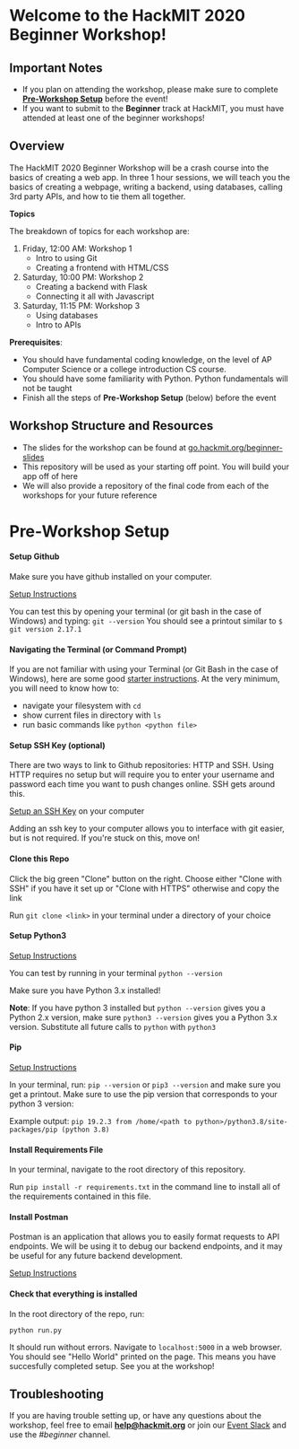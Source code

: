 # Welcome to the HackMIT 2020 Beginner Workshop!

## Important Notes
* If you plan on attending the workshop, please make sure to complete [**Pre-Workshop Setup**](#pre-workshop-setup) before the event!
* If you want to submit to the **Beginner** track at HackMIT, you must have attended at least one of the beginner workshops!

## Overview
The HackMIT 2020 Beginner Workshop will be a crash course into the basics of creating a web app. In three 1 hour sessions, we will teach you the basics of creating a webpage, writing a backend, using databases, calling 3rd party APIs, and how to tie them all together. 

**Topics**

The breakdown of topics for each workshop are:
1. Friday, 12:00 AM: Workshop 1
    * Intro to using Git
    * Creating a frontend with HTML/CSS
2. Saturday, 10:00 PM: Workshop 2
    * Creating a backend with Flask
    * Connecting it all with Javascript
3. Saturday, 11:15 PM: Workshop 3
    * Using databases
    * Intro to APIs

**Prerequisites**: 
* You should have fundamental coding knowledge, on the level of AP Computer Science or a college introduction CS course.
* You should have some familiarity with Python. Python fundamentals will not be taught
* Finish all the steps of **Pre-Workshop Setup** (below) before the event


## Workshop Structure and Resources
* The slides for the workshop can be found at [go.hackmit.org/beginner-slides](https://go.hackmit.org/beginner-slides)
* This repository will be used as your starting off point. You will build your app off of here
* We will also provide a repository of the final code from each of the workshops for your future reference

# Pre-Workshop Setup
#### Setup Github
Make sure you have github installed on your computer.

[Setup Instructions](https://git-scm.com/book/en/v2/Getting-Started-Installing-Git)

You can test this by opening your terminal (or git bash in the case of Windows) and typing: 
`git --version`
You should see a printout similar to
`$ git version 2.17.1`

#### Navigating the Terminal (or Command Prompt)
If you are not familiar with using your Terminal (or Git Bash in the case of Windows), here are some good [starter instructions](https://www.macworld.com/article/2042378/master-the-command-line-navigating-files-and-folders.html).
At the very minimum, you will need to know how to:
* navigate your filesystem with `cd`
* show current files in directory with `ls`
* run basic commands like `python <python file>`

#### Setup SSH Key (optional)
There are two ways to link to Github repositories: HTTP and SSH. Using HTTP requires no setup but will require you to enter your username and password each time you want to push changes online. SSH gets around this. 

[Setup an SSH Key](https://docs.github.com/en/enterprise/2.15/user/articles/adding-a-new-ssh-key-to-your-github-account) on your computer

Adding an ssh key to your computer allows you to interface with git easier, but is not required. If you're stuck on this, move on!

#### Clone this Repo

Click the big green "Clone" button on the right. Choose either "Clone with SSH" if you have it set up or "Clone with HTTPS" otherwise and copy the link

Run `git clone <link>` in your terminal under a directory of your choice

#### Setup Python3
[Setup Instructions](https://www.python.org/downloads/)

You can test by running in your terminal
`python --version`

Make sure you have Python 3.x installed!

**Note**: If you have python 3 installed but `python --version` gives you a Python 2.x version, make sure `python3 --version` gives you a Python 3.x version. Substitute all future calls to `python` with `python3`

#### Pip
[Setup Instructions](https://pip.pypa.io/en/stable/installing/)

In your terminal, run: `pip --version` or `pip3 --version` and make sure you get a printout. Make sure to use the pip version that corresponds to your python 3 version:

Example output: `pip 19.2.3 from /home/<path to python>/python3.8/site-packages/pip (python 3.8)`


#### Install Requirements File
In your terminal, navigate to the root directory of this repository. 

Run `pip install -r requirements.txt` in the command line to install all of the requirements contained in this file.

#### Install Postman
Postman is an application that allows you to easily format requests to API endpoints. We will be using it to debug our backend endpoints, and it may be useful for any future backend development.

[Setup Instructions](https://www.postman.com/downloads/)

#### Check that everything is installed
In the root directory of the repo, run:

`python run.py`

It should run without errors. Navigate to `localhost:5000` in a web browser. You should see "Hello World" printed on the page. This means you have succesfully completed setup. See you at the workshop!

## Troubleshooting

If you are having trouble setting up, or have any questions about the workshop, feel free to email **help@hackmit.org** or join our [Event Slack](https://join.slack.com/t/hackmit2020/shared_invite/zt-gjlojqk6-vwId_VUJpCS3ZcAmxr_3sQ) and use the *#beginner* channel.
